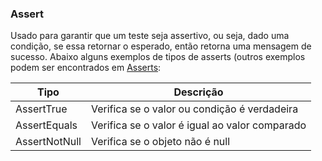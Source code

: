 ### Assert

Usado para garantir que um teste seja assertivo, ou seja, dado uma condição, se essa retornar o esperado, então retorna uma mensagem de sucesso.
Abaixo alguns exemplos de tipos de asserts (outros exemplos podem ser encontrados em [Asserts](https://junit.org/junit4/javadoc/4.12/org/junit/Assert.html):

| Tipo        | Descrição                                    |
|-------------|----------------------------------------------|
|AssertTrue   |Verifica se o valor ou condição é verdadeira  |
|AssertEquals |Verifica se o valor é igual ao valor comparado|
|AssertNotNull|Verifica se o objeto não é null               |
